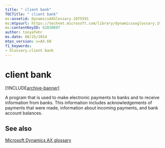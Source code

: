 ```yaml
---
title: " client bank"
TOCTitle: " client bank"
ms:assetid: DynamicsAXGlossary.1975591
ms:mtpsurl: https://technet.microsoft.com/library/dynamicsaxglossary.1975591(v=AX.60)
ms:contentKeyID: 62830097
author: tonyafehr
ms.date: 08/25/2014
mtps_version: v=AX.60
f1_keywords:
- Glossary.client bank
---
```


# client bank


[!INCLUDE[archive-banner](includes/archive-banner.md)]

A program that is used to make electronic payments to banks and to receive information from banks. This information includes acknowledgements of payments that were made, information about incoming payments, and bank account balances.

## See also

[Microsoft Dynamics AX glossary](glossary/microsoft-dynamics-ax-glossary.md)

  


